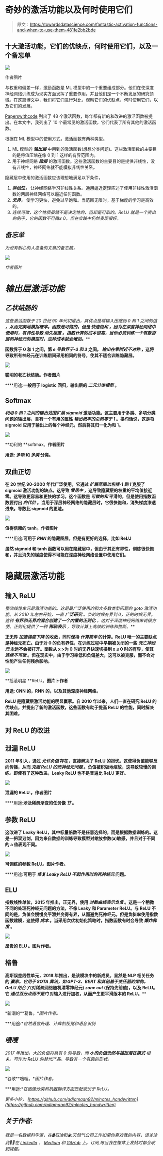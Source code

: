 # 奇妙的激活功能以及何时使用它们

> 原文：<https://towardsdatascience.com/fantastic-activation-functions-and-when-to-use-them-481fe2bb2bde>

## 十大激活功能，它们的优缺点，何时使用它们，以及一个备忘单

![](img/5a97051a756289b29e64863c3d3b5812.png)

作者图片

与权重和偏差一样，激励函数是 ML 模型中的一个重要组成部分。他们在使深度神经网络训练成为现实方面发挥了重要作用，并且他们是一个不断发展的研究领域。在这篇博文中，我们将它们进行对比，观察它们的优缺点，何时使用它们，以及它们的发展。

[Paperswithcode](https://paperswithcode.com/methods/category/activation-functions) 列出了 48 个激活函数，每年都有新的和改进的激活函数被提出。在本文中，我列出了 10 个最常见的激活函数，它们代表了所有其他的激活函数。

根据在 ML 模型中的使用方式，激活函数有两种类型。

1.  ML 模型的 ***输出层*** 中用到的激活函数(想想分类问题)。这些激活函数的主要目的是将值压缩在像 0 到 1 这样的有界范围内。
2.  用于神经网络 ***隐层*** 的激活函数。这些激活函数的主要目的是提供非线性，没有非线性，神经网络就不能模拟非线性关系。

隐藏层中使用的激活函数应该理想地满足以下条件，

1.  ***非线性，*** 让神经网络学习非线性关系。[通用逼近定理](https://en.wikipedia.org/wiki/Universal_approximation_theorem)陈述了使用非线性激活函数的两层神经网络可以逼近任何函数。
2.  ***无界，*** 使学习更快，避免过早饱和。当范围无限时，基于梯度的学习是高效的。
3.  *连续可微，这个性质虽然不是决定性的，但却是可取的。ReLU 就是一个突出的例子，它的函数不可微≤ 0，但在实践中仍然表现很好。*

## *备忘单*

*为没有耐心的人准备的文章的备忘稿，*

*![](img/a906664162e1d06b96bd8b77d4fc027c.png)*

*作者图片*

# *输出层激活功能*

## *乙状结肠的*

*这些激活函数于 20 世纪 90 年代初推出，其优点是将输入压缩到 0 和 1 之间的值 ***，从而完美地模拟概率。函数是可微的，但是 ***快速饱和*** ，因为在深度神经网络中使用时，有界性导致 ***消失梯度*** 。指数计算的成本*很高，当你必须训练一个有数百层和神经元的模型时，这种成本就会增加。*****

**函数界于 0 和 1 之间，第 ***e 导数界于-3 和 3*** 之间。 ***输出在零附近不对称*** ，这将导致所有神经元在训练期间采用相同的符号，使其不适合训练隐藏层。**

**![](img/bc3ba4b10ada69ba19258a6d22be0cb2.png)**

**聪明的老乙状结肠。作者图片**

****用途:**一般用于 logistic 回归，输出层的 ***二元分类模型*** 。**

## **Softmax**

*****利用 0 和 1 之间的输出范围扩展 sigmoid*** 激活功能。这主要用于多类、多项分类问题的输出层，具有一个有用的属性 ***输出概率的总和等于 1*** 。换句话说，这是将 sigmoid 应用于输出上的每个神经元，然后将其归一化为和 1。**

**![](img/04df57d090c96e22df881cac36b68f14.png)**

**功利的 **softmax。**作者图片**

****用途:** ***多项*** 和 ***多类*** 分类。**

## **双曲正切**

**在 20 世纪 90-2000 年代广泛使用，它通过 ***扩展范围以包括-1 到 1*** 克服了 sigmoid 激活功能的缺点。这导致 ***零居中*** ，这导致隐藏层的权重的平均值接近零。这导致更容易和更快的学习。这个函数是 ***可微的和*** 平滑的，但是使用指数函数要付出 ***的代价*** 。当用于深层神经网络的隐藏层时，它很快饱和，消失梯度渗透进来。导数比 sigmoid 的更陡。**

**![](img/01e1651f5edbc5008c00797985cae61f.png)**

**值得信赖的 tanh。作者图片**

****用途:**可用于 ***RNN*** 的隐藏图层。但是有更好的选择，比如 ReLU**

**虽然 sigmoid 和 tanh 函数可以用在隐藏层中，但由于其正有界性，训练很快饱和，并且消失的梯度使得不可能在深度神经网络设置中使用它们。**

# **隐藏层激活功能**

## **输入 ReLU**

**整流线性单元是激活功能的*。这是最广泛使用的*和大多数类型问题的 goto 激活功能。从 2010 年左右开始，一直 ***广泛研究*** 。负的时候有界到 0，正的时候无界。这种 ***有界和无界的混合创建了一个内置的正则化*** ，这对于深度神经网络来说很方便。正则化提供了一种 ***稀疏表示*** ，导致计算上高效的训练和推断。****

**正无界 ***加速梯度下降*** 的收敛，同时保持 ***计算简单*** 的计算。ReLU 唯一的主要缺点是神经元死亡。由于对 0 的负有界性，在训练过程中早期被关闭的一些 ***死亡神经元*** 永远不会被打开。函数从 x >为 0 时的无界快速切换到 x ≤ 0 时的有界，使其 ***连续不可微*** 。但在现实中，由于学习率低和负偏差大，这可以被克服，而不会对性能产生任何残余影响。**

**![](img/0509fab5df49243906de9019da4dc95d.png)**

**摇滚明星 **ReLU。**图片卜作者**

****用途:** CNN 的，RNN 的，以及其他深度神经网络。**

**ReLU 是隐藏层激活功能的明显赢家。自 2010 年以来，人们一直在研究 ReLU 的优缺点，并提出了新的激活函数，这些函数有助于提高 ReLU 的性能，同时解决其困难。**

## ****对 ReLU** 的改进**

## **泄漏 ReLU**

**2011 年引入，通过 ***允许负值*** 存在，直接解决了 ReLU 的担忧。这使得负值能够反向传播，从而 ***克服 ReLU 的死神经元问题*** 。负值被积极地缩放，这导致较慢的训练。即使有了这种改进，Leaky ReLU 也不是普遍比 ReLU 更好。**

**![](img/1d4839ffeed3cc56dce1a46fec911af7.png)**

****泄漏的 ReLU** 。作者图片**

****用途:**涉及稀疏渐变的任务像 ***甘*** 。**

## **参数 ReLU**

**这改进了 Leaky ReLU，其中标量倍数不是任意选择的，而是根据数据训练的。这是一把双刃剑，因为来自数据的训练导致模型对缩放参数(a)敏感，并且对于不同的 a 值表现不同。**

**![](img/c804b9820cebb03f559a2f8d7ca83b5d.png)**

**可训练的参数 ReLU。图片作者。**

****用途:**可用于 ***修复 Leaky ReLU 不起作用时的死神经元*** 问题。**

## **ELU**

**指数线性单位，2015 年推出，正无界，使用 ***对数曲线表示负值*** 。这是一个稍微不同的处理死神经元问题的方法，不像 Leaky 和 Parameter ReLU。与 ReLU 不同的是，负值会慢慢变平滑并变得有界，从而避免死神经元。但是负斜率使用指数函数建模，这使得 ***成本*** 。当采用次优初始化策略时，指数函数有时会导致 ***爆炸梯度*** 。**

**![](img/2df410fd4df9bcef51c01842c7752d15.png)**

**昂贵的 **ELU** 。图片作者。**

## **格鲁**

**高斯误差线性单元，2018 年推出，是该模块中的新成员，显然是 NLP 相关任务 的 ***赢家。它用于 SOTA 算法，如 GPT-3、BERT 和其他基于变压器的架构。GeLU 结合了*(对稀疏网络随机清零神经元) ***zone out*** (保持先前值)，以及 ReLU。它 ***通过百分点而不是门*** 对输入进行加权，从而产生更平滑版本的 ReLU。******

*![](img/80127bfd77e0cab9085a99d9820d5ae2.png)*

*新潮的**葛鲁。**图片作者。*

***用途:**自然语言处理、计算机视觉和语音识别*

## *嗖嗖*

*2017 年推出。大的负值将具有 0 的导数，而 ***小的负值仍然与捕捉潜在模式*** 相关。可作为 ReLU 的替代产品。导数有一个有趣的形状。*

*![](img/4bffecddb3a0b2a2dc8133516d7eeb1d.png)*

*谷歌**嗖嗖。**图片作者。*

***用途:**在图像分类和机器翻译方面匹配或优于 ReLU。*

*更多小抄，
[https://github.com/adiamaan92/mlnotes_handwritten](https://github.com/adiamaan92/mlnotes_handwritten)*

## *关于作者:*

*我是一名数据科学家，在🛢️石油和⛽.天然气公司工作如果你喜欢我的内容，请关注我👍🏽在 [LinkedIn](https://www.linkedin.com/in/adiamaan-keerthi/) 、 [Medium](https://blog.adiamaan.com/) 和 [GitHub](https://github.com/adiamaan92) 上。订阅,每当我在媒体上发帖时都会收到提醒。*